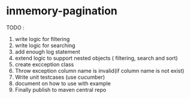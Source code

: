# inmemory-pagination


TODO : 

1. write logic for filtering
2. write logic for searching
3. add enough log statement
4. extend logic to support nested objects ( filtering, search and sort)
5. create excception class
6. Throw exception column name is invalid(if column name is not exist)
7. Write unit testcases (use cucumber)
8. document on how to use with example
9. Finally publish to maven central repo